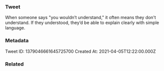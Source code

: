 ### Tweet
When someone says "you wouldn’t understand," it often means they don't understand. If they understood, they’d be able to explain clearly with simple language.

### Metadata
Tweet ID: 1379046661645725700
Created At: 2021-04-05T12:22:00.000Z

### Related

